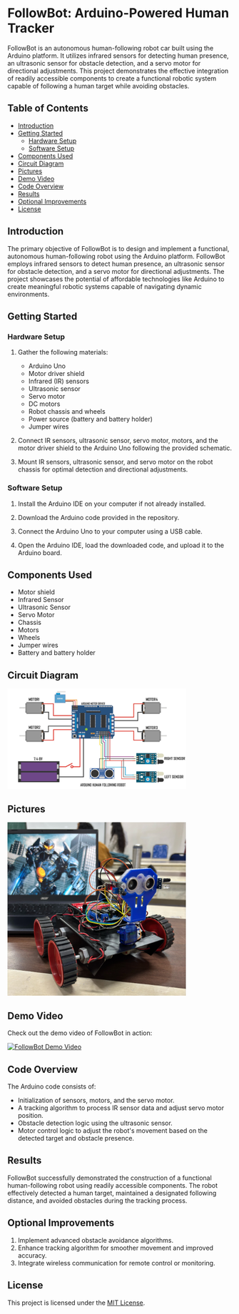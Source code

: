 # FollowBot: Arduino-Powered Human Tracker

FollowBot is an autonomous human-following robot car built using the Arduino platform. It utilizes infrared sensors for detecting human presence, an ultrasonic sensor for obstacle detection, and a servo motor for directional adjustments. This project demonstrates the effective integration of readily accessible components to create a functional robotic system capable of following a human target while avoiding obstacles.

## Table of Contents

- [Introduction](#introduction)
- [Getting Started](#getting-started)
  - [Hardware Setup](#hardware-setup)
  - [Software Setup](#software-setup)
- [Components Used](#components-used)
- [Circuit Diagram](#circuit-diagram)
- [Pictures](#pictures)
- [Demo Video](#demo-video)
- [Code Overview](#code-overview)
- [Results](#results)
- [Optional Improvements](#optional-improvements)
- [License](#license)

## Introduction

The primary objective of FollowBot is to design and implement a functional, autonomous human-following robot using the Arduino platform. FollowBot employs infrared sensors to detect human presence, an ultrasonic sensor for obstacle detection, and a servo motor for directional adjustments. The project showcases the potential of affordable technologies like Arduino to create meaningful robotic systems capable of navigating dynamic environments.

## Getting Started

### Hardware Setup

1. Gather the following materials:
   - Arduino Uno
   - Motor driver shield
   - Infrared (IR) sensors
   - Ultrasonic sensor
   - Servo motor
   - DC motors
   - Robot chassis and wheels
   - Power source (battery and battery holder)
   - Jumper wires

2. Connect IR sensors, ultrasonic sensor, servo motor, motors, and the motor driver shield to the Arduino Uno following the provided schematic.

3. Mount IR sensors, ultrasonic sensor, and servo motor on the robot chassis for optimal detection and directional adjustments.

### Software Setup

1. Install the Arduino IDE on your computer if not already installed.

2. Download the Arduino code provided in the repository.

3. Connect the Arduino Uno to your computer using a USB cable.

4. Open the Arduino IDE, load the downloaded code, and upload it to the Arduino board.

## Components Used

- Motor shield
- Infrared Sensor
- Ultrasonic Sensor
- Servo Motor
- Chassis
- Motors
- Wheels
- Jumper wires
- Battery and battery holder

## Circuit Diagram

 <img src="circuit.jpg" alt="Circuit" width="400" height="auto">

## Pictures

 <img src="picture.jpg" alt="Circuit" width="400" height="auto">

## Demo Video

Check out the demo video of FollowBot in action:

[![FollowBot Demo Video](https://img.youtube.com/vi/1MEgF5cTYUw/0.jpg)](https://www.youtube.com/watch?v=1MEgF5cTYUw)

## Code Overview

The Arduino code consists of:
- Initialization of sensors, motors, and the servo motor.
- A tracking algorithm to process IR sensor data and adjust servo motor position.
- Obstacle detection logic using the ultrasonic sensor.
- Motor control logic to adjust the robot's movement based on the detected target and obstacle presence.

## Results

FollowBot successfully demonstrated the construction of a functional human-following robot using readily accessible components. The robot effectively detected a human target, maintained a designated following distance, and avoided obstacles during the tracking process.

## Optional Improvements

1. Implement advanced obstacle avoidance algorithms.
2. Enhance tracking algorithm for smoother movement and improved accuracy.
3. Integrate wireless communication for remote control or monitoring.

## License

This project is licensed under the [MIT License](LICENSE).
